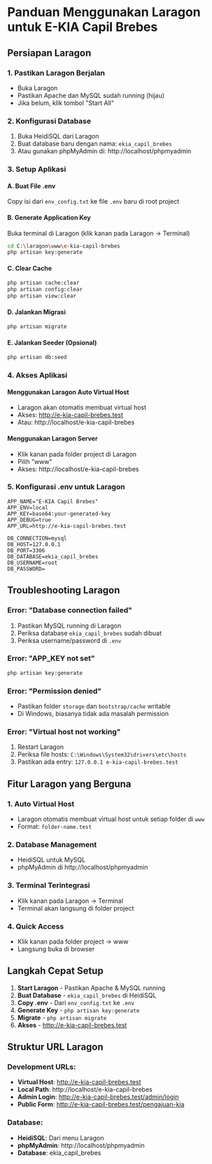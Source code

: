 # Panduan Menggunakan Laragon untuk E-KIA Capil Brebes

## Persiapan Laragon

### 1. Pastikan Laragon Berjalan
- Buka Laragon
- Pastikan Apache dan MySQL sudah running (hijau)
- Jika belum, klik tombol "Start All"

### 2. Konfigurasi Database
1. Buka HeidiSQL dari Laragon
2. Buat database baru dengan nama: `ekia_capil_brebes`
3. Atau gunakan phpMyAdmin di: http://localhost/phpmyadmin

### 3. Setup Aplikasi

#### A. Buat File .env
Copy isi dari `env_config.txt` ke file `.env` baru di root project

#### B. Generate Application Key
Buka terminal di Laragon (klik kanan pada Laragon → Terminal)
```bash
cd C:\laragon\www\e-kia-capil-brebes
php artisan key:generate
```

#### C. Clear Cache
```bash
php artisan cache:clear
php artisan config:clear
php artisan view:clear
```

#### D. Jalankan Migrasi
```bash
php artisan migrate
```

#### E. Jalankan Seeder (Opsional)
```bash
php artisan db:seed
```

### 4. Akses Aplikasi

#### Menggunakan Laragon Auto Virtual Host
- Laragon akan otomatis membuat virtual host
- Akses: http://e-kia-capil-brebes.test
- Atau: http://localhost/e-kia-capil-brebes

#### Menggunakan Laragon Server
- Klik kanan pada folder project di Laragon
- Pilih "www"
- Akses: http://localhost/e-kia-capil-brebes

### 5. Konfigurasi .env untuk Laragon

```env
APP_NAME="E-KIA Capil Brebes"
APP_ENV=local
APP_KEY=base64:your-generated-key
APP_DEBUG=true
APP_URL=http://e-kia-capil-brebes.test

DB_CONNECTION=mysql
DB_HOST=127.0.0.1
DB_PORT=3306
DB_DATABASE=ekia_capil_brebes
DB_USERNAME=root
DB_PASSWORD=
```

## Troubleshooting Laragon

### Error: "Database connection failed"
1. Pastikan MySQL running di Laragon
2. Periksa database `ekia_capil_brebes` sudah dibuat
3. Periksa username/password di `.env`

### Error: "APP_KEY not set"
```bash
php artisan key:generate
```

### Error: "Permission denied"
- Pastikan folder `storage` dan `bootstrap/cache` writable
- Di Windows, biasanya tidak ada masalah permission

### Error: "Virtual host not working"
1. Restart Laragon
2. Periksa file hosts: `C:\Windows\System32\drivers\etc\hosts`
3. Pastikan ada entry: `127.0.0.1 e-kia-capil-brebes.test`

## Fitur Laragon yang Berguna

### 1. Auto Virtual Host
- Laragon otomatis membuat virtual host untuk setiap folder di `www`
- Format: `folder-name.test`

### 2. Database Management
- HeidiSQL untuk MySQL
- phpMyAdmin di http://localhost/phpmyadmin

### 3. Terminal Terintegrasi
- Klik kanan pada Laragon → Terminal
- Terminal akan langsung di folder project

### 4. Quick Access
- Klik kanan pada folder project → www
- Langsung buka di browser

## Langkah Cepat Setup

1. **Start Laragon** - Pastikan Apache & MySQL running
2. **Buat Database** - `ekia_capil_brebes` di HeidiSQL
3. **Copy .env** - Dari `env_config.txt` ke `.env`
4. **Generate Key** - `php artisan key:generate`
5. **Migrate** - `php artisan migrate`
6. **Akses** - http://e-kia-capil-brebes.test

## Struktur URL Laragon

### Development URLs:
- **Virtual Host**: http://e-kia-capil-brebes.test
- **Local Path**: http://localhost/e-kia-capil-brebes
- **Admin Login**: http://e-kia-capil-brebes.test/admin/login
- **Public Form**: http://e-kia-capil-brebes.test/pengajuan-kia

### Database:
- **HeidiSQL**: Dari menu Laragon
- **phpMyAdmin**: http://localhost/phpmyadmin
- **Database**: ekia_capil_brebes 